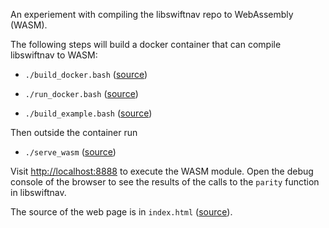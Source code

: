 An experiement with compiling the libswiftnav repo to WebAssembly (WASM).

The following steps will build a docker container that can compile
libswiftnav to WASM:

- `./build_docker.bash` ([source](./build_docker.bash))

- `./run_docker.bash` ([source](./run_docker.bash))

- `./build_example.bash` ([source](./build_example.bash))

Then outside the container run

- `./serve_wasm` ([source](./serve_wasm))

Visit [http://localhost:8888](http://localhost:8888) to execute the WASM
module.  Open the debug console of the browser to see the results of the calls
to the `parity` function in libswiftnav.

The source of the web page is in `index.html` ([source](./index.html)).
